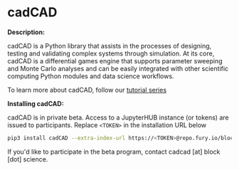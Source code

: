 # cadCAD

**Description:**

cadCAD is a Python library that assists in the processes of designing, testing and validating complex systems through simulation. At its core, cadCAD is a differential games engine that supports parameter sweeping and Monte Carlo analyses and can be easily integrated with other scientific computing Python modules and data science workflows.

To learn more about cadCAD, follow our [tutorial series](https://github.com/BlockScience/cadCAD-Tutorials/tree/master/01%20Tutorials)

**Installing cadCAD:**

cadCAD is in private beta. Access to a JupyterHUB instance (or tokens) are issued to participants. Replace `<TOKEN>` in the installation URL below
```bash
pip3 install cadCAD --extra-index-url https://<TOKEN>@repo.fury.io/blockscience/
```

If you'd like to participate in the beta program, contact cadcad [at] block [dot] science.
